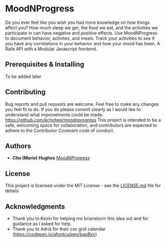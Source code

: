 # MoodNProgress

Do you ever feel like you wish you had more knowledge on how things affect you? How much sleep we get, the food we eat, and the activities we participate in can have negative and positive effects. Use MoodNProgress to document behavior, activites, and meals. Track your activities to see if you have any correlations in your behavior and how your mood has been.  A Rails API with a Modular Javascript frontend.

## Prerequisites & Installing

To be added later

## Contributing

Bug reports and pull requests are welcome. Feel free to make any changes you feel fit to do. If you do please commit clearly as I would like to understand what improvements could be made. https://github.com/kchohee/moodnprogress This project is intended to be a safe, welcoming space for collaboration, and contributors are expected to adhere to the Contributor Covenant code of conduct.

## Authors

* **Cho (Marie) Hughes** [MoodNProgress](https://github.com/MoodNProgress)

## License

This project is licensed under the MIT License - see the [LICENSE.md](LICENSE.md) file for details

## Acknowledgments

* Thank you to Kevin for helping me brianstorm this idea out and for guidance as I asked for help.
* Thank you to Adrià for their css grid calendar (https://codepen.io/afontcu/pen/bapBxv)
